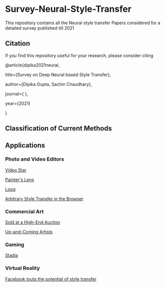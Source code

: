 # Survey-Neural-Style-Transfer
This repository contains all the Neural style transfer Papers considered for a detailed survey published till 2021
## Citation
If you find this repository useful for your research, please consider citing

@article{dipika2021neural,  

title={Survey on Deep Neural based Style Transfer},

author={Dipika Gupta, Sachin Chaudhary}, 

journal={ }, 

year={2021}

}


## Classification of Current Methods

## Applications
### Photo and Video Editors

[Video Star](https://apps.apple.com/us/app/video-star/id438596432)

[Painter's Lens](https://apps.apple.com/us/app/painters-lens/id1458827474)

[Looq](https://apps.apple.com/us/app/looq-ai-powered-filters/id1159704664)

[Arbitrary Style Transfer in the Browser](https://reiinakano.com/arbitrary-image-stylization-tfjs/)

### Commercial Art

[Sold at a High-End Auction](https://www.theverge.com/2018/10/25/18023266/ai-art-portrait-christie)

[Up-and-Coming Artists](https://apps.apple.com/us/app/painters-lens/id1458827474)

### Gaming

[Stadia](https://venturebeat.com/2019/03/19/googles-stadia-uses-style-transfer-ml-to-manipulate-video-game-environments/)

### Virtual Reality

[Facebook touts the potential of style transfer](https://engineering.fb.com/2017/07/26/virtual-reality/using-ai-for-new-visual-storytelling-techniques-in-vr/)


